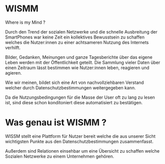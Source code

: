 # WISMM
Where is my Mind ? 

Durch den Trend der sozialen Netzwerke und die schnelle Ausbreitung der SmartPhones war keine Zeit ein kollektives Bewusstsein zu schaffen welches die Nutzer:innen zu einer achtsameren Nutzung des Internets verhilft.

Bilder, Gedanken, Meinungen und ganze Tagesberichte über das eigene Leben werden mit der Öffentlichkeit geteilt.
Die Sammlung vieler Daten über einen Zeitraum lässt bestimmen wie Nutzer:innen leben, reagieren und agieren. 

Wie wir meinen, bildet sich eine Art von nachvollziehbaren Verstand welcher durch Datenschutzbestimmungen weitergegeben kann. 

Da die Nutzungsbedingungen für die Masse der User oft zu lang zu lesen ist, sind diese schon konditoniert diese automatisiert zu bestätigen.

# Was genau ist WISMM ?

WISSM stellt eine Plattform für Nutzer bereit welche die aus unserer Sicht wichtigsten Punkte aus den Datenschutzbestimmungen zusammenfasst.

Außerdem sind Relationen einsehbar um eine Übersicht zu schaffen welche Sozialen Netzwerke zu einem Unternehmen gehören.

